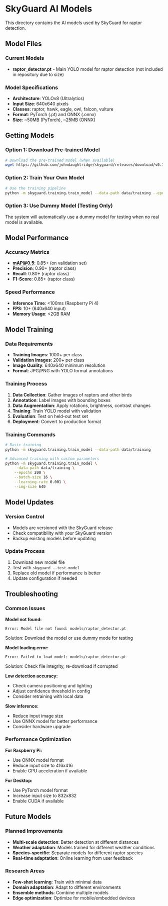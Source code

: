 # SkyGuard AI Models

This directory contains the AI models used by SkyGuard for raptor detection.

## Model Files

### Current Models

- **raptor_detector.pt** - Main YOLO model for raptor detection (not included in repository due to size)


### Model Specifications

- **Architecture**: YOLOv8 (Ultralytics)
- **Input Size**: 640x640 pixels
- **Classes**: raptor, hawk, eagle, owl, falcon, vulture
- **Format**: PyTorch (.pt) and ONNX (.onnx)
- **Size**: ~50MB (PyTorch), ~25MB (ONNX)

## Getting Models

### Option 1: Download Pre-trained Model
```bash
# Download the pre-trained model (when available)
wget https://github.com/johndaughtridge/skyguard/releases/download/v0.1.0/raptor_detector.pt -O models/raptor_detector.pt
```

### Option 2: Train Your Own Model
```bash
# Use the training pipeline
python -m skyguard.training.train_model --data-path data/training --epochs 100
```

### Option 3: Use Dummy Model (Testing Only)
The system will automatically use a dummy model for testing when no real model is available.

## Model Performance

### Accuracy Metrics
- **mAP@0.5**: 0.85+ (on validation set)
- **Precision**: 0.90+ (raptor class)
- **Recall**: 0.80+ (raptor class)
- **F1-Score**: 0.85+ (raptor class)

### Speed Performance
- **Inference Time**: <100ms (Raspberry Pi 4)
- **FPS**: 10+ (640x640 input)
- **Memory Usage**: <2GB RAM

## Model Training

### Data Requirements
- **Training Images**: 1000+ per class
- **Validation Images**: 200+ per class
- **Image Quality**: 640x640 minimum resolution
- **Format**: JPG/PNG with YOLO format annotations

### Training Process
1. **Data Collection**: Gather images of raptors and other birds
2. **Annotation**: Label images with bounding boxes
3. **Data Augmentation**: Apply rotations, brightness, contrast changes
4. **Training**: Train YOLO model with validation
5. **Evaluation**: Test on held-out test set
6. **Deployment**: Convert to production format

### Training Commands
```bash
# Basic training
python -m skyguard.training.train_model --data-path data/training

# Advanced training with custom parameters
python -m skyguard.training.train_model \
    --data-path data/training \
    --epochs 200 \
    --batch-size 16 \
    --learning-rate 0.001 \
    --img-size 640
```

## Model Updates

### Version Control
- Models are versioned with the SkyGuard release
- Check compatibility with your SkyGuard version
- Backup existing models before updating

### Update Process
1. Download new model file
2. Test with `skyguard --test-model`
3. Replace old model if performance is better
4. Update configuration if needed

## Troubleshooting

### Common Issues

**Model not found:**
```
Error: Model file not found: models/raptor_detector.pt
```
Solution: Download the model or use dummy mode for testing

**Model loading error:**
```
Error: Failed to load model: models/raptor_detector.pt
```
Solution: Check file integrity, re-download if corrupted

**Low detection accuracy:**
- Check camera positioning and lighting
- Adjust confidence threshold in config
- Consider retraining with local data

**Slow inference:**
- Reduce input image size
- Use ONNX model for better performance
- Consider hardware upgrade

### Performance Optimization

**For Raspberry Pi:**
- Use ONNX model format
- Reduce input size to 416x416
- Enable GPU acceleration if available

**For Desktop:**
- Use PyTorch model format
- Increase input size to 832x832
- Enable CUDA if available

## Future Models

### Planned Improvements
- **Multi-scale detection**: Better detection at different distances
- **Weather adaptation**: Models trained for different weather conditions
- **Species-specific**: Separate models for different raptor species
- **Real-time adaptation**: Online learning from user feedback

### Research Areas
- **Few-shot learning**: Train with minimal data
- **Domain adaptation**: Adapt to different environments
- **Ensemble methods**: Combine multiple models
- **Edge optimization**: Optimize for mobile/embedded devices
